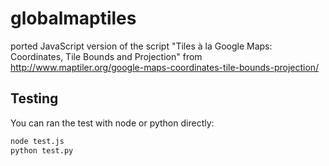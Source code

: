 # globalmaptiles

ported JavaScript version of the script "Tiles à la Google Maps: Coordinates, Tile Bounds and Projection" from http://www.maptiler.org/google-maps-coordinates-tile-bounds-projection/

## Testing
You can ran the test with node or python directly:
```bash
node test.js
python test.py
```